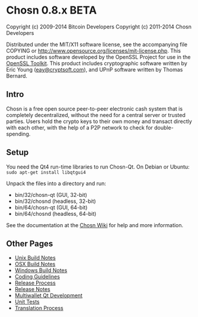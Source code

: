 Chosn 0.8.x BETA
====================

Copyright (c) 2009-2014 Bitcoin Developers
Copyright (c) 2011-2014 Chosn Developers

Distributed under the MIT/X11 software license, see the accompanying
file COPYING or http://www.opensource.org/licenses/mit-license.php.
This product includes software developed by the OpenSSL Project for use in the [OpenSSL Toolkit](http://www.openssl.org/). This product includes
cryptographic software written by Eric Young ([eay@cryptsoft.com](mailto:eay@cryptsoft.com)), and UPnP software written by Thomas Bernard.


Intro
---------------------
Chosn is a free open source peer-to-peer electronic cash system that is
completely decentralized, without the need for a central server or trusted
parties.  Users hold the crypto keys to their own money and transact directly
with each other, with the help of a P2P network to check for double-spending.


Setup
---------------------
You need the Qt4 run-time libraries to run Chosn-Qt. On Debian or Ubuntu:
	`sudo apt-get install libqtgui4`

Unpack the files into a directory and run:

- bin/32/chosn-qt (GUI, 32-bit)
- bin/32/chosnd (headless, 32-bit)
- bin/64/chosn-qt (GUI, 64-bit)
- bin/64/chosnd (headless, 64-bit)

See the documentation at the [Chosn Wiki](http://chosn.info)
for help and more information.


Other Pages
---------------------
- [Unix Build Notes](build-unix.md)
- [OSX Build Notes](build-osx.md)
- [Windows Build Notes](build-msw.md)
- [Coding Guidelines](coding.md)
- [Release Process](release-process.md)
- [Release Notes](release-notes.md)
- [Multiwallet Qt Development](multiwallet-qt.md)
- [Unit Tests](unit-tests.md)
- [Translation Process](translation_process.md)
